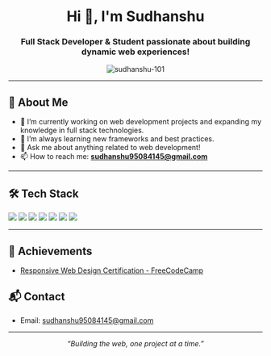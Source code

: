 <!-- Profile README for sudhanshu-101 -->

<h1 align="center">Hi 👋, I'm Sudhanshu</h1>
<h3 align="center">Full Stack Developer & Student passionate about building dynamic web experiences!</h3>

<p align="center">
  <img src="https://komarev.com/ghpvc/?username=sudhanshu-101&label=Profile%20views&color=0e75b6&style=flat" alt="sudhanshu-101" />
</p>

---

## 🚀 About Me

- 🔭 I’m currently working on web development projects and expanding my knowledge in full stack technologies.
- 🌱 I’m always learning new frameworks and best practices.
- 💬 Ask me about anything related to web development!
- 📫 How to reach me: **sudhanshu95084145@gmail.com**

---

## 🛠️ Tech Stack

<p align="left">
  <img src="https://img.shields.io/badge/-HTML5-E34F26?style=for-the-badge&logo=html5&logoColor=white">
  <img src="https://img.shields.io/badge/-CSS3-1572B6?style=for-the-badge&logo=css3&logoColor=white">
  <img src="https://img.shields.io/badge/-JavaScript-F7DF1E?style=for-the-badge&logo=javascript&logoColor=black">
  <img src="https://img.shields.io/badge/-Node.js-339933?style=for-the-badge&logo=node.js&logoColor=white">
  <img src="https://img.shields.io/badge/-PHP-777BB4?style=for-the-badge&logo=php&logoColor=white">
  <img src="https://img.shields.io/badge/-MySQL-4479A1?style=for-the-badge&logo=mysql&logoColor=white">
  <img src="https://img.shields.io/badge/-Bootstrap-7952B3?style=for-the-badge&logo=bootstrap&logoColor=white">
</p>

---

## 🏅 Achievements

- [Responsive Web Design Certification - FreeCodeCamp](https://www.freecodecamp.org/certification/sudhanshuverse/responsive-web-design)

## 📬 Contact

- Email: [sudhanshu95084145@gmail.com](mailto:sudhanshu95084145@gmail.com)

<!--
Add your social links below if you want to!
- LinkedIn: 
- Twitter: 
- Portfolio: 
-->

---

<p align="center">
  <em>“Building the web, one project at a time.”</em>
</p>
